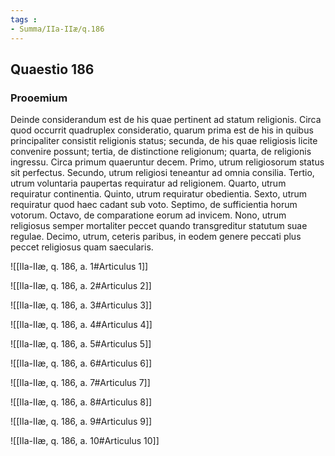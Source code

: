 ```yaml
---
tags : 
- Summa/IIa-IIæ/q.186
---
```


## Quaestio 186

### Prooemium

Deinde considerandum est de his quae pertinent ad statum religionis. Circa quod occurrit quadruplex consideratio, quarum prima est de his in quibus principaliter consistit religionis status; secunda, de his quae religiosis licite convenire possunt; tertia, de distinctione religionum; quarta, de religionis ingressu. Circa primum quaeruntur decem. Primo, utrum religiosorum status sit perfectus. Secundo, utrum religiosi teneantur ad omnia consilia. Tertio, utrum voluntaria paupertas requiratur ad religionem. Quarto, utrum requiratur continentia. Quinto, utrum requiratur obedientia. Sexto, utrum requiratur quod haec cadant sub voto. Septimo, de sufficientia horum votorum. Octavo, de comparatione eorum ad invicem. Nono, utrum religiosus semper mortaliter peccet quando transgreditur statutum suae regulae. Decimo, utrum, ceteris paribus, in eodem genere peccati plus peccet religiosus quam saecularis.

![[IIa-IIæ, q. 186, a. 1#Articulus 1]]

![[IIa-IIæ, q. 186, a. 2#Articulus 2]]

![[IIa-IIæ, q. 186, a. 3#Articulus 3]]

![[IIa-IIæ, q. 186, a. 4#Articulus 4]]

![[IIa-IIæ, q. 186, a. 5#Articulus 5]]

![[IIa-IIæ, q. 186, a. 6#Articulus 6]]

![[IIa-IIæ, q. 186, a. 7#Articulus 7]]

![[IIa-IIæ, q. 186, a. 8#Articulus 8]]

![[IIa-IIæ, q. 186, a. 9#Articulus 9]]

![[IIa-IIæ, q. 186, a. 10#Articulus 10]]

